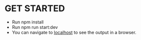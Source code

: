 # GET STARTED

- Run npm install
- Run npm run start:dev
- You can navigate to [localhost](https://www.localhost:3000) to see the output in a browser.